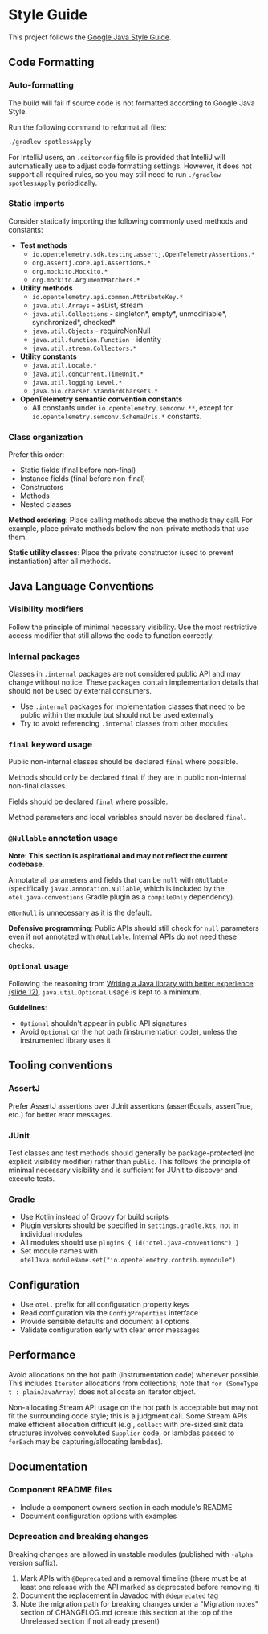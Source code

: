 # Style Guide

This project follows the
[Google Java Style Guide](https://google.github.io/styleguide/javaguide.html).

## Code Formatting

### Auto-formatting

The build will fail if source code is not formatted according to Google Java Style.

Run the following command to reformat all files:

```bash
./gradlew spotlessApply
```

For IntelliJ users, an `.editorconfig` file is provided that IntelliJ will automatically use to
adjust code formatting settings. However, it does not support all required rules, so you may still
need to run `./gradlew spotlessApply` periodically.

### Static imports

Consider statically importing the following commonly used methods and constants:

- **Test methods**
  - `io.opentelemetry.sdk.testing.assertj.OpenTelemetryAssertions.*`
  - `org.assertj.core.api.Assertions.*`
  - `org.mockito.Mockito.*`
  - `org.mockito.ArgumentMatchers.*`
- **Utility methods**
  - `io.opentelemetry.api.common.AttributeKey.*`
  - `java.util.Arrays` - asList, stream
  - `java.util.Collections` - singleton*, empty*, unmodifiable*, synchronized*, checked*
  - `java.util.Objects` - requireNonNull
  - `java.util.function.Function` - identity
  - `java.util.stream.Collectors.*`
- **Utility constants**
  - `java.util.Locale.*`
  - `java.util.concurrent.TimeUnit.*`
  - `java.util.logging.Level.*`
  - `java.nio.charset.StandardCharsets.*`
- **OpenTelemetry semantic convention constants**
  - All constants under `io.opentelemetry.semconv.**`, except for
    `io.opentelemetry.semconv.SchemaUrls.*` constants.

### Class organization

Prefer this order:

- Static fields (final before non-final)
- Instance fields (final before non-final)
- Constructors
- Methods
- Nested classes

**Method ordering**: Place calling methods above the methods they call. For example, place private
methods below the non-private methods that use them.

**Static utility classes**: Place the private constructor (used to prevent instantiation) after all
methods.

## Java Language Conventions

### Visibility modifiers

Follow the principle of minimal necessary visibility. Use the most restrictive access modifier that
still allows the code to function correctly.

### Internal packages

Classes in `.internal` packages are not considered public API and may change without notice. These
packages contain implementation details that should not be used by external consumers.

- Use `.internal` packages for implementation classes that need to be public within the module but
  should not be used externally
- Try to avoid referencing `.internal` classes from other modules

### `final` keyword usage

Public non-internal classes should be declared `final` where possible.

Methods should only be declared `final` if they are in public non-internal non-final classes.

Fields should be declared `final` where possible.

Method parameters and local variables should never be declared `final`.

### `@Nullable` annotation usage

**Note: This section is aspirational and may not reflect the current codebase.**

Annotate all parameters and fields that can be `null` with `@Nullable` (specifically
`javax.annotation.Nullable`, which is included by the `otel.java-conventions` Gradle plugin as a
`compileOnly` dependency).

`@NonNull` is unnecessary as it is the default.

**Defensive programming**: Public APIs should still check for `null` parameters even if not
annotated with `@Nullable`. Internal APIs do not need these checks.

### `Optional` usage

Following the reasoning from
[Writing a Java library with better experience (slide 12)](https://speakerdeck.com/trustin/writing-a-java-library-with-better-experience?slide=12),
`java.util.Optional` usage is kept to a minimum.

**Guidelines**:

- `Optional` shouldn't appear in public API signatures
- Avoid `Optional` on the hot path (instrumentation code), unless the instrumented library uses it

## Tooling conventions

### AssertJ

Prefer AssertJ assertions over JUnit assertions (assertEquals, assertTrue, etc.) for better error
messages.

### JUnit

Test classes and test methods should generally be package-protected (no explicit visibility
modifier) rather than `public`. This follows the principle of minimal necessary visibility and is
sufficient for JUnit to discover and execute tests.

### Gradle

- Use Kotlin instead of Groovy for build scripts
- Plugin versions should be specified in `settings.gradle.kts`, not in individual modules
- All modules should use `plugins { id("otel.java-conventions") }`
- Set module names with `otelJava.moduleName.set("io.opentelemetry.contrib.mymodule")`

## Configuration

- Use `otel.` prefix for all configuration property keys
- Read configuration via the `ConfigProperties` interface
- Provide sensible defaults and document all options
- Validate configuration early with clear error messages

## Performance

Avoid allocations on the hot path (instrumentation code) whenever possible. This includes `Iterator`
allocations from collections; note that `for (SomeType t : plainJavaArray)` does not allocate an
iterator object.

Non-allocating Stream API usage on the hot path is acceptable but may not fit the surrounding code
style; this is a judgment call. Some Stream APIs make efficient allocation difficult (e.g.,
`collect` with pre-sized sink data structures involves convoluted `Supplier` code, or lambdas passed
to `forEach` may be capturing/allocating lambdas).

## Documentation

### Component README files

- Include a component owners section in each module's README
- Document configuration options with examples

### Deprecation and breaking changes

Breaking changes are allowed in unstable modules (published with `-alpha` version suffix).

1. Mark APIs with `@Deprecated` and a removal timeline (there must be at least one release with the
   API marked as deprecated before removing it)
2. Document the replacement in Javadoc with `@deprecated` tag
3. Note the migration path for breaking changes under a "Migration notes" section of CHANGELOG.md
   (create this section at the top of the Unreleased section if not already present)
